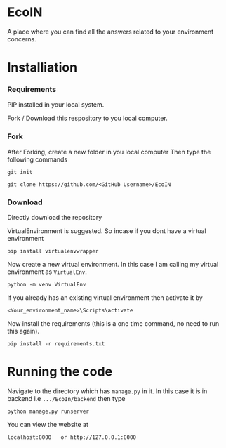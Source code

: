 # EcoIN
A place where you can find all the answers related to your environment concerns.

# Installiation
### Requirements
PIP installed in your local system.

Fork / Download this respository to you local computer.
### Fork
After Forking,
create a new folder in you local computer
Then type the following commands
```
git init
```
```
git clone https://github.com/<GitHub Username>/EcoIN
```
### Download
Directly download the repository

VirtualEnvironment is suggested. So incase if you dont have a virtual environment
```
pip install virtualenvwrapper
```
Now create a new virtual environment.
In this case I am calling my virtual environment as `VirtualEnv`.
```
python -m venv VirtualEnv
```

If you already has an existing virtual environment then activate it by
```
<Your_environment_name>\Scripts\activate
```

Now install the requirements (this is a one time command, no need to run this again).
```
pip install -r requirements.txt
```

# Running the code
Navigate to the directory which has `manage.py` in it.
In this case it is in backend
i.e `.../EcoIn/backend`
then type
```
python manage.py runserver
```

You can view the website at
```
localhost:8000   or http://127.0.0.1:8000
```